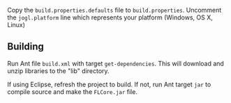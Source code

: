 Copy the `build.properties.defaults` file to `build.properties`. Uncomment the `jogl.platform` line which represents your platform (Windows, OS X, Linux)

## Building ##

Run Ant file `build.xml` with target `get-dependencies`. This will download and unzip libraries to the "lib" directory.

If using Eclipse, refresh the project to build. If not, run Ant target `jar` to compile source and make the `FLCore.jar` file.
